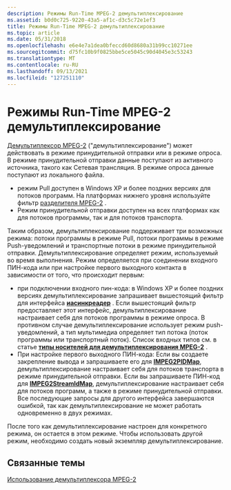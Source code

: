 ```yaml
---
description: Режимы Run-Time MPEG-2 демультиплексирование
ms.assetid: b0d0c725-9220-43a5-af1c-d3c5c72e1ef3
title: Режимы Run-Time MPEG-2 демультиплексирование
ms.topic: article
ms.date: 05/31/2018
ms.openlocfilehash: e6e4e7a1dea0bfeccd60d8680a31b99cc10271ee
ms.sourcegitcommit: d75fc10b9f0825bbe5ce5045c90d4045e3c53243
ms.translationtype: MT
ms.contentlocale: ru-RU
ms.lasthandoff: 09/13/2021
ms.locfileid: "127251110"
---
```

# <a name="mpeg-2-demux-run-time-modes"></a>Режимы Run-Time MPEG-2 демультиплексирование

[Демультиплексор MPEG-2](mpeg-2-demultiplexer.md) ("демультиплексирование") может действовать в режиме принудительной отправки или в режиме опроса. В режиме принудительной отправки данные поступают из активного источника, такого как Сетевая трансляция. В режиме опроса данные поступают из локального файла.

-   режим Pull доступен в Windows XP и более поздних версиях для потоков программ. На платформах нижнего уровня используйте фильтр [разделителя MPEG-2](mpeg-2-splitter.md) .
-   Режим принудительной отправки доступен на всех платформах как для потоков программы, так и для потоков транспорта.

Таким образом, демультиплексирование поддерживает три возможных режима: потоки программы в режиме Pull, потоки программы в режиме Push-уведомлений и транспортные потоки в режиме принудительной отправки. Демультиплексирование определяет режим, используемый во время выполнения. Режим определяется при соединении входного ПИН-кода или при настройке первого выходного контакта в зависимости от того, что происходит первым:

-   при подключении входного пин-кода: в Windows XP и более поздних версиях демультиплексирование запрашивает вышестоящий фильтр для интерфейса [**иасинкреадер**](/windows/desktop/api/Strmif/nn-strmif-iasyncreader) . Если вышестоящий фильтр предоставляет этот интерфейс, демультиплексирование настраивает себя для потоков программы в режиме опроса. В противном случае демультиплексирование использует режим push-уведомлений, а тип мультимедиа определяет тип потока (поток программы или транспортный поток). Список входных типов см. в статье [**типы носителей для демультиплексирования MPEG-2**](mpeg-2-demultiplexer-media-types.md) .
-   При настройке первого выходного ПИН-кода: Если вы создаете закрепление вывода и запрашиваете его для [**IMPEG2PIDMap**](/previous-versions/windows/desktop/api/Bdaiface/nn-bdaiface-impeg2pidmap), демультиплексирование настраивает себя для потоков транспорта в режиме принудительной отправки. Если вы запрашиваете ПИН-код для [**IMPEG2StreamIdMap**](/windows/desktop/api/Strmif/nn-strmif-impeg2streamidmap), демультиплексирование настраивает себя для потоков программ, а также в режиме принудительной отправки. Все последующие запросы для другого интерфейса завершаются ошибкой, так как демультиплексирование не может работать одновременно в двух режимах.

После того как демультиплексирование настроен для конкретного режима, он остается в этом режиме. Чтобы использовать другой режим, необходимо создать новый экземпляр демультиплексирование.

## <a name="related-topics"></a>Связанные темы

<dl> <dt>

[Использование демультиплексора MPEG-2](using-the-mpeg-2-demultiplexer.md)
</dt> </dl>

 

 



